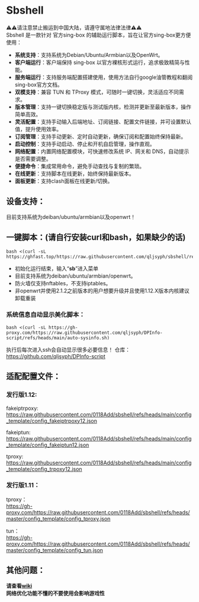# Sbshell
⚠️⚠️请注意禁止搬运到中国大陆，请遵守属地法律法律⚠️⚠️  
Sbshell 是一款针对 官方sing-box 的辅助运行脚本，旨在让官方sing-box更方便使用：

- **系统支持**：支持系统为Debian/Ubuntu/Armbian以及OpenWrt。
- **客户端运行**：客户端保持 sing-box 以官方裸核形式运行，追求极致精简与性能。
- **服务端运行**：支持服务端配置搭建使用，使用方法自行google油管教程和翻阅sing-box官方文档。
- **双模支持**：兼容 TUN 和 TProxy 模式，可随时一键切换，灵活适应不同需求。
- **版本管理**：支持一键切换稳定版与测试版内核，检测并更新至最新版本，操作简单高效。
- **灵活配置**：支持手动输入后端地址、订阅链接、配置文件链接，并可设置默认值，提升使用效率。
- **订阅管理**：支持手动更新、定时自动更新，确保订阅和配置始终保持最新。
- **启动控制**：支持手动启动、停止和开机自启管理，操作直观。
- **网络配置**：内置网络配置模块，可快速修改系统 IP、网关和 DNS，自动提示是否需要调整。
- **便捷命令**：集成常用命令，避免手动查找与复制的繁琐。
- **在线更新**：支持脚本在线更新，始终保持最新版本。
- **面板更新**：支持clash面板在线更新/切换。


## 设备支持：

目前支持系统为deiban/ubuntu/armbian以及openwrt！

## 一键脚本：(请自行安装curl和bash，如果缺少的话)
```
bash <(curl -sL https://ghfast.top/https://raw.githubusercontent.com/qljsyph/sbshell/refs/heads/main/sbshall.sh)
```
- 初始化运行结束，输入“**sb**”进入菜单
- 目前支持系统为deiban/ubuntu/armbian/openwrt。  
- 防火墙仅支持nftables，不支持iptables。
- 非openwrt并使用2.1.2之前版本的用户想要升级并且使用1.12.X版本内核建议卸载重装

### 系统信息自动显示美化脚本： 
```
bash <(curl -sL https://gh-proxy.com/https://raw.githubusercontent.com/qljsyph/DPInfo-script/refs/heads/main/auto-sysinfo.sh)
```
  执行后每次进入ssh会自动显示很多必要信息！
  仓库：  
  https://github.com/qljsyph/DPInfo-script

## 适配配置文件：

### 发行版1.12:
fakeiptrpoxy:
https://raw.githubusercontent.com/0118Add/sbshell/refs/heads/main/config_template/config_fakeiptrpoxy12.json

fakeiptun:
https://raw.githubusercontent.com/0118Add/sbshell/refs/heads/main/config_template/config_fakeiptun12.json

tproxy:
https://raw.githubusercontent.com/0118Add/sbshell/refs/heads/main/config_template/config_trpoxy12.json

### 发行版1.11：  
tproxy：  
https://gh-proxy.com/https://raw.githubusercontent.com/0118Add/sbshell/refs/heads/master/config_template/config_tproxy.json  

tun：  
https://gh-proxy.com/https://raw.githubusercontent.com/0118Add/sbshell/refs/heads/master/config_template/config_tun.json  

## 其他问题：

**请查看[wiki](https://github.com/qljsyph/sbshell/wiki)**  
**网络优化功能不懂的不要使用会影响游戏性**


